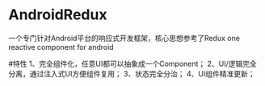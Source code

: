# AndroidRedux
一个专门针对Android平台的响应式开发框架，核心思想参考了Redux
one reactive component for android 

#特性
1、完全组件化，任意UI都可以抽象成一个Component；
2、UI/逻辑完全分离，通过注入式UI方便组件复用；
3、状态完全分治；
4、UI组件精准更新；
